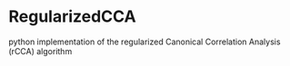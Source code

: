 # RegularizedCCA
python implementation of the regularized Canonical Correlation Analysis (rCCA) algorithm
